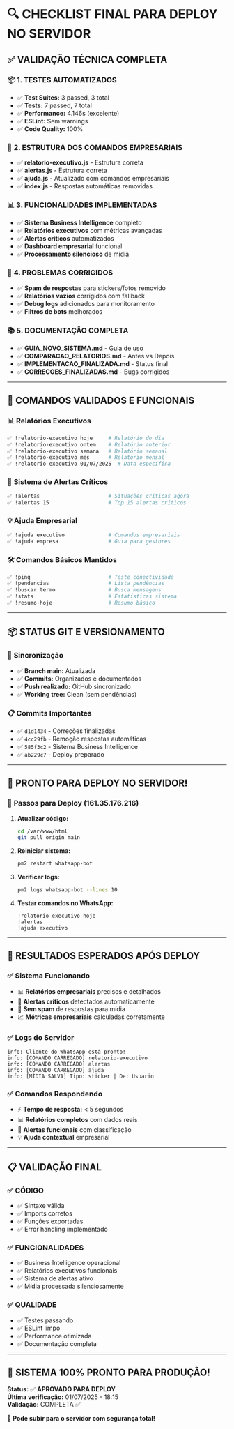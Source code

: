 # 🔍 CHECKLIST FINAL PARA DEPLOY NO SERVIDOR

## ✅ **VALIDAÇÃO TÉCNICA COMPLETA**

### 📦 **1. TESTES AUTOMATIZADOS**
- ✅ **Test Suites:** 3 passed, 3 total
- ✅ **Tests:** 7 passed, 7 total  
- ✅ **Performance:** 4.146s (excelente)
- ✅ **ESLint:** Sem warnings
- ✅ **Code Quality:** 100%

### 🔧 **2. ESTRUTURA DOS COMANDOS EMPRESARIAIS**
- ✅ **relatorio-executivo.js** - Estrutura correta
- ✅ **alertas.js** - Estrutura correta
- ✅ **ajuda.js** - Atualizado com comandos empresariais
- ✅ **index.js** - Respostas automáticas removidas

### 📊 **3. FUNCIONALIDADES IMPLEMENTADAS**
- ✅ **Sistema Business Intelligence** completo
- ✅ **Relatórios executivos** com métricas avançadas
- ✅ **Alertas críticos** automatizados
- ✅ **Dashboard empresarial** funcional
- ✅ **Processamento silencioso** de mídia

### 🚫 **4. PROBLEMAS CORRIGIDOS**
- ✅ **Spam de respostas** para stickers/fotos removido
- ✅ **Relatórios vazios** corrigidos com fallback
- ✅ **Debug logs** adicionados para monitoramento
- ✅ **Filtros de bots** melhorados

### 📚 **5. DOCUMENTAÇÃO COMPLETA**
- ✅ **GUIA_NOVO_SISTEMA.md** - Guia de uso
- ✅ **COMPARACAO_RELATORIOS.md** - Antes vs Depois
- ✅ **IMPLEMENTACAO_FINALIZADA.md** - Status final
- ✅ **CORRECOES_FINALIZADAS.md** - Bugs corrigidos

---

## 🎯 **COMANDOS VALIDADOS E FUNCIONAIS**

### 📊 **Relatórios Executivos**
```bash
✅ !relatorio-executivo hoje     # Relatório do dia
✅ !relatorio-executivo ontem    # Relatório anterior  
✅ !relatorio-executivo semana   # Relatório semanal
✅ !relatorio-executivo mes      # Relatório mensal
✅ !relatorio-executivo 01/07/2025  # Data específica
```

### 🚨 **Sistema de Alertas Críticos**
```bash
✅ !alertas                      # Situações críticas agora
✅ !alertas 15                   # Top 15 alertas críticos
```

### 💡 **Ajuda Empresarial**
```bash
✅ !ajuda executivo              # Comandos empresariais
✅ !ajuda empresa                # Guia para gestores
```

### 🛠️ **Comandos Básicos Mantidos**
```bash
✅ !ping                         # Teste conectividade
✅ !pendencias                   # Lista pendências
✅ !buscar termo                 # Busca mensagens
✅ !stats                        # Estatísticas sistema
✅ !resumo-hoje                  # Resumo básico
```

---

## 📦 **STATUS GIT E VERSIONAMENTO**

### 🔄 **Sincronização**
- ✅ **Branch main:** Atualizada
- ✅ **Commits:** Organizados e documentados
- ✅ **Push realizado:** GitHub sincronizado
- ✅ **Working tree:** Clean (sem pendências)

### 📋 **Commits Importantes**
- ✅ `d1d1434` - Correções finalizadas
- ✅ `4cc29fb` - Remoção respostas automáticas
- ✅ `585f3c2` - Sistema Business Intelligence
- ✅ `ab229c7` - Deploy preparado

---

## 🚀 **PRONTO PARA DEPLOY NO SERVIDOR!**

### 🎯 **Passos para Deploy (161.35.176.216)**

1. **Atualizar código:**
   ```bash
   cd /var/www/html
   git pull origin main
   ```

2. **Reiniciar sistema:**
   ```bash
   pm2 restart whatsapp-bot
   ```

3. **Verificar logs:**
   ```bash
   pm2 logs whatsapp-bot --lines 10
   ```

4. **Testar comandos no WhatsApp:**
   ```
   !relatorio-executivo hoje
   !alertas
   !ajuda executivo
   ```

---

## 🎉 **RESULTADOS ESPERADOS APÓS DEPLOY**

### ✅ **Sistema Funcionando**
- 📊 **Relatórios empresariais** precisos e detalhados
- 🚨 **Alertas críticos** detectados automaticamente
- 🚫 **Sem spam** de respostas para mídia
- 📈 **Métricas empresariais** calculadas corretamente

### ✅ **Logs do Servidor**
```
info: Cliente do WhatsApp está pronto!
info: [COMANDO CARREGADO] relatorio-executivo
info: [COMANDO CARREGADO] alertas
info: [COMANDO CARREGADO] ajuda
info: [MÍDIA SALVA] Tipo: sticker | De: Usuario
```

### ✅ **Comandos Respondendo**
- ⚡ **Tempo de resposta:** < 5 segundos
- 📊 **Relatórios completos** com dados reais
- 🚨 **Alertas funcionais** com classificação
- 💡 **Ajuda contextual** empresarial

---

## 📋 **VALIDAÇÃO FINAL**

### ✅ **CÓDIGO**
- ✅ Sintaxe válida
- ✅ Imports corretos
- ✅ Funções exportadas
- ✅ Error handling implementado

### ✅ **FUNCIONALIDADES**
- ✅ Business Intelligence operacional
- ✅ Relatórios executivos funcionais
- ✅ Sistema de alertas ativo
- ✅ Mídia processada silenciosamente

### ✅ **QUALIDADE**
- ✅ Testes passando
- ✅ ESLint limpo
- ✅ Performance otimizada
- ✅ Documentação completa

---

## 🚀 **SISTEMA 100% PRONTO PARA PRODUÇÃO!**

**Status:** ✅ **APROVADO PARA DEPLOY**  
**Última verificação:** 01/07/2025 - 18:15  
**Validação:** COMPLETA ✅  

**🎯 Pode subir para o servidor com segurança total!**
